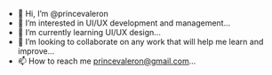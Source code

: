 - 👋 Hi, I’m @princevaleron
- 👀 I’m interested in UI/UX development and management...
- 🌱 I’m currently learning UI/UX design...
- 💞️ I’m looking to collaborate on any work that will help me learn and improve...
- 📫 How to reach me princevaleron@gmail.com...

<!---
princevaleron/princevaleron is a ✨ special ✨ repository because its `README.md` (this file) appears on your GitHub profile.
You can click the Preview link to take a look at your changes.
--->
